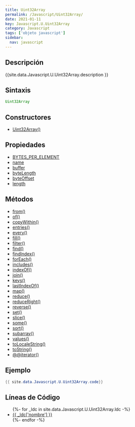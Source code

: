 ```yaml
---
title: Uint32Array
permalink: /Javascript/Uint32Array/
date: 2021-01-11
key: Javascript.U.Uint32Array
category: Javascript
tags: ['objeto javascript']
sidebar: 
  nav: javascript
---
```


## Descripción
{{site.data.Javascript.U.Uint32Array.description }}

## Sintaxis
~~~javascript
Uint32Array
~~~

## Constructores
* [Uint32Array()](/Javascript/Uint32Array/Uint32Array/)

## Propiedades
* [BYTES_PER_ELEMENT](/Javascript/Uint32Array/BYTES_PER_ELEMENT)
* [name](/Javascript/Uint32Array/name)
* [buffer](/Javascript/Uint32Array/buffer)
* [byteLength](/Javascript/Uint32Array/byteLength)
* [byteOffset](/Javascript/Uint32Array/byteOffset)
* [length](/Javascript/Uint32Array/length)

## Métodos
* [from()](/Javascript/Uint32Array/from)
* [of()](/Javascript/Uint32Array/of)
* [copyWithin()](/Javascript/Uint32Array/copyWithin)
* [entries()](/Javascript/Uint32Array/entries)
* [every()](/Javascript/Uint32Array/every)
* [fill()](/Javascript/Uint32Array/fill)
* [filter()](/Javascript/Uint32Array/filter)
* [find()](/Javascript/Uint32Array/find)
* [findIndex()](/Javascript/Uint32Array/findIndex)
* [forEach()](/Javascript/Uint32Array/forEach)
* [includes()](/Javascript/Uint32Array/includes)
* [indexOf()](/Javascript/Uint32Array/indexOf)
* [join()](/Javascript/Uint32Array/join)
* [keys()](/Javascript/Uint32Array/keys)
* [lastIndexOf()](/Javascript/Uint32Array/lastIndexOf)
* [map()](/Javascript/Uint32Array/map)
* [reduce()](/Javascript/Uint32Array/reduce)
* [reduceRight()](/Javascript/Uint32Array/reduceRight)
* [reverse()](/Javascript/Uint32Array/reverse)
* [set()](/Javascript/Uint32Array/set)
* [slice()](/Javascript/Uint32Array/slice)
* [some()](/Javascript/Uint32Array/some)
* [sort()](/Javascript/Uint32Array/sort)
* [subarray()](/Javascript/Uint32Array/subarray)
* [values()](/Javascript/Uint32Array/values)
* [toLocaleString()](/Javascript/Uint32Array/toLocaleString)
* [toString()](/Javascript/Uint32Array/toString)
* [@@iterator()](/Javascript/Uint32Array/@@iterator)

## Ejemplo
~~~java
{{ site.data.Javascript.U.Uint32Array.code}}
~~~

## Líneas de Código
<ul>
{%- for _ldc in site.data.Javascript.U.Uint32Array.ldc -%}
   <li>
       <a href="{{_ldc['url'] }}">{{ _ldc['nombre'] }}</a>
   </li>
{%- endfor -%}
</ul>
